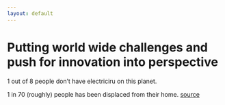 ```yaml
---
layout: default
---
```

# Putting world wide challenges and push for innovation into perspective 
1 out of 8 people don’t have electriciru on this planet. 

1 in 70 (roughly) people has been displaced from their home. [source](https://www.instagram.com/p/C-QApEqsfLu/?igsh=MWQ1ZGUxMzBkMA==)

